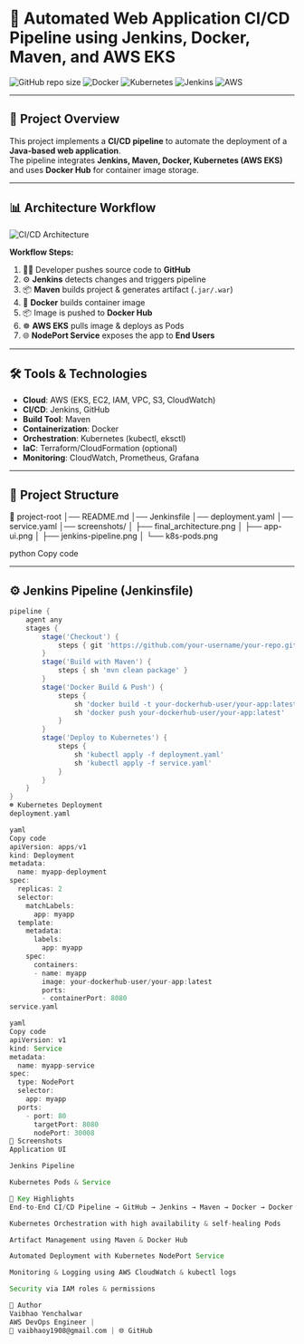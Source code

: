 # 🚀 Automated Web Application CI/CD Pipeline using Jenkins, Docker, Maven, and AWS EKS

![GitHub repo size](https://img.shields.io/github/repo-size/your-username/your-repo-name)
![Docker](https://img.shields.io/badge/Docker-Enabled-blue)
![Kubernetes](https://img.shields.io/badge/Kubernetes-EKS-blue)
![Jenkins](https://img.shields.io/badge/Jenkins-CI/CD-red)
![AWS](https://img.shields.io/badge/AWS-Cloud-orange)

---

## 📌 Project Overview
This project implements a **CI/CD pipeline** to automate the deployment of a **Java-based web application**.  
The pipeline integrates **Jenkins, Maven, Docker, Kubernetes (AWS EKS)** and uses **Docker Hub** for container image storage.

---

## 📊 Architecture Workflow

![CI/CD Architecture](screenshots/final_architecture.png)

**Workflow Steps:**
1. 👨‍💻 Developer pushes source code to **GitHub**  
2. ⚙️ **Jenkins** detects changes and triggers pipeline  
3. 📦 **Maven** builds project & generates artifact (`.jar/.war`)  
4. 🐳 **Docker** builds container image  
5. 📦 Image is pushed to **Docker Hub**  
6. ☸️ **AWS EKS** pulls image & deploys as Pods  
7. 🌐 **NodePort Service** exposes the app to **End Users**

---

## 🛠️ Tools & Technologies
- **Cloud**: AWS (EKS, EC2, IAM, VPC, S3, CloudWatch)  
- **CI/CD**: Jenkins, GitHub  
- **Build Tool**: Maven  
- **Containerization**: Docker  
- **Orchestration**: Kubernetes (kubectl, eksctl)  
- **IaC**: Terraform/CloudFormation (optional)  
- **Monitoring**: CloudWatch, Prometheus, Grafana  

---

## 📂 Project Structure
📁 project-root
│── README.md
│── Jenkinsfile
│── deployment.yaml
│── service.yaml
│── screenshots/
│ ├── final_architecture.png
│ ├── app-ui.png
│ ├── jenkins-pipeline.png
│ └── k8s-pods.png

python
Copy code

---

## ⚙️ Jenkins Pipeline (Jenkinsfile)
```groovy
pipeline {
    agent any
    stages {
        stage('Checkout') {
            steps { git 'https://github.com/your-username/your-repo.git' }
        }
        stage('Build with Maven') {
            steps { sh 'mvn clean package' }
        }
        stage('Docker Build & Push') {
            steps {
                sh 'docker build -t your-dockerhub-user/your-app:latest .'
                sh 'docker push your-dockerhub-user/your-app:latest'
            }
        }
        stage('Deploy to Kubernetes') {
            steps {
                sh 'kubectl apply -f deployment.yaml'
                sh 'kubectl apply -f service.yaml'
            }
        }
    }
}
☸️ Kubernetes Deployment
deployment.yaml

yaml
Copy code
apiVersion: apps/v1
kind: Deployment
metadata:
  name: myapp-deployment
spec:
  replicas: 2
  selector:
    matchLabels:
      app: myapp
  template:
    metadata:
      labels:
        app: myapp
    spec:
      containers:
      - name: myapp
        image: your-dockerhub-user/your-app:latest
        ports:
        - containerPort: 8080
service.yaml

yaml
Copy code
apiVersion: v1
kind: Service
metadata:
  name: myapp-service
spec:
  type: NodePort
  selector:
    app: myapp
  ports:
    - port: 80
      targetPort: 8080
      nodePort: 30008
📸 Screenshots
Application UI

Jenkins Pipeline

Kubernetes Pods & Service

🌟 Key Highlights
End-to-End CI/CD Pipeline → GitHub → Jenkins → Maven → Docker → Docker Hub → AWS EKS

Kubernetes Orchestration with high availability & self-healing Pods

Artifact Management using Maven & Docker Hub

Automated Deployment with Kubernetes NodePort Service

Monitoring & Logging using AWS CloudWatch & kubectl logs

Security via IAM roles & permissions

👤 Author
Vaibhao Yenchalwar
AWS DevOps Engineer |
📧 vaibhaoy1908@gmail.com | 🌐 GitHub
